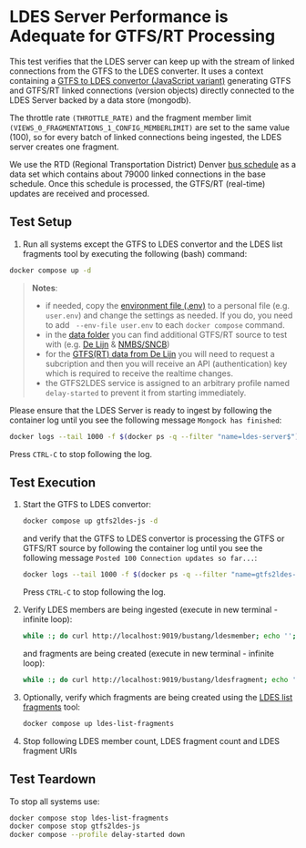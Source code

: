 # LDES Server Performance is Adequate for GTFS/RT Processing
This test verifies that the LDES server can keep up with the stream of linked connections from the GTFS to the LDES converter. It uses a context containing a [GTFS to LDES convertor (JavaScript variant)](https://github.com/julianrojas87/gtfs2ldes-js) generating GTFS and GTFS/RT linked connections (version objects) directly connected to the LDES Server backed by a data store (mongodb).

The throttle rate `(THROTTLE_RATE)` and the fragment member limit `(VIEWS_0_FRAGMENTATIONS_1_CONFIG_MEMBERLIMIT)` are set to the same value (100), so for every batch of linked connections being ingested, the LDES server creates one fragment.

We use the RTD (Regional Transportation District) Denver [bus schedule](https://www.rtd-denver.com/files/gtfs/bustang-co-us.zip) as a data set which contains about 79000 linked connections in the base schedule. Once this schedule is processed, the GTFS/RT (real-time) updates are received and processed.

## Test Setup
1. Run all systems except the GTFS to LDES convertor and the LDES list fragments tool by executing the following (bash) command:
```bash
docker compose up -d
```
> **Notes**:
> * if needed, copy the [environment file (.env)](./.env) to a personal file (e.g. `user.env`) and change the settings as needed. If you do, you need to add ` --env-file user.env` to each `docker compose` command.
> * in the [data folder](./data/) you can find additional GTFS/RT source to test with (e.g. [De Lijn](./data/delijn.env) & [NMBS/SNCB](./data/nmbs.env))
> * for the [GTFS(RT) data from De Lijn](https://data.delijn.be/) you will need to request a subcription and then you will receive an API (authentication) key which is required to receive the realtime changes.
> * the GTFS2LDES service is assigned to an arbitrary profile named `delay-started` to prevent it from starting immediately.

Please ensure that the LDES Server is ready to ingest by following the container log until you see the following message `Mongock has finished`:
```bash
docker logs --tail 1000 -f $(docker ps -q --filter "name=ldes-server$")
```
Press `CTRL-C` to stop following the log.

## Test Execution
1. Start the GTFS to LDES convertor:
    ```bash
    docker compose up gtfs2ldes-js -d
    ```
    and verify that the GTFS to LDES convertor is processing the GTFS or GTFS/RT source  by following the container log until you see the following message `Posted 100 Connection updates so far...`:
    ```bash
    docker logs --tail 1000 -f $(docker ps -q --filter "name=gtfs2ldes-js$")
    ```
    Press `CTRL-C` to stop following the log.

2. Verify LDES members are being ingested (execute in new terminal - infinite loop):
    ```bash
    while :; do curl http://localhost:9019/bustang/ldesmember; echo ''; sleep 0.5; done
    ```
    and fragments are being created (execute in new terminal - infinite loop):
    ```bash
    while :; do curl http://localhost:9019/bustang/ldesfragment; echo ''; sleep 0.5; done
    ```

3. Optionally, verify which fragments are being created using the [LDES list fragments](/ldes-list-fragments/README.md) tool:
    ```bash
    docker compose up ldes-list-fragments
    ```

4. Stop following LDES member count, LDES fragment count and LDES fragment URIs

## Test Teardown
To stop all systems use:
```bash
docker compose stop ldes-list-fragments
docker compose stop gtfs2ldes-js
docker compose --profile delay-started down
```

